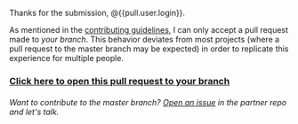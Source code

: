 Thanks for the submission, @{{pull.user.login}}.

As mentioned in the [contributing guidelines](https://github.com/danthareja/contribute-to-open-source/blob/master/CONTRIBUTING.md#open-a-pull-request), I can only accept a pull request made to _your branch_. This behavior deviates from most projects (where a pull request to the master branch may be expected) in order to replicate this experience for multiple people.

### [**Click here to open this pull request to your branch**](https://github.com/{{{pull.base.repo.full_name}}}/compare/{{pull.head.user.login}}...{{pull.head.user.login}}:{{pull.head.ref}})

###### Want to contribute to the master branch? [Open an issue](https://github.com/danthareja/contribute-to-open-source-server/issues/new) in the partner repo and let's talk.
